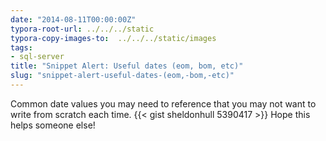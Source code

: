 ```yaml
---
date: "2014-08-11T00:00:00Z"
typora-root-url: ../../../static
typora-copy-images-to:  ../../../static/images
tags:
- sql-server
title: "Snippet Alert: Useful dates (eom, bom, etc)"
slug: "snippet-alert-useful-dates-(eom,-bom,-etc)"
---
```


Common date values you may need to reference that you may not want to write from scratch each time.
{{< gist sheldonhull  5390417 >}}
 Hope this helps someone else!
